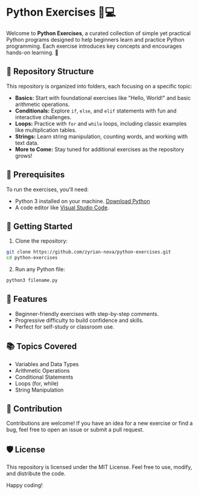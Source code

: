 # Python Exercises 🐍💻

Welcome to **Python Exercises**, a curated collection of simple yet practical Python programs designed to help beginners learn and practice Python programming. Each exercise introduces key concepts and encourages hands-on learning. 🚀

## 📂 Repository Structure
This repository is organized into folders, each focusing on a specific topic:

- **Basics:** Start with foundational exercises like "Hello, World!" and basic arithmetic operations.
- **Conditionals:** Explore `if`, `else`, and `elif` statements with fun and interactive challenges.
- **Loops:** Practice with `for` and `while` loops, including classic examples like multiplication tables.
- **Strings:** Learn string manipulation, counting words, and working with text data.
- **More to Come:** Stay tuned for additional exercises as the repository grows!

## 🔧 Prerequisites
To run the exercises, you'll need:
- Python 3 installed on your machine. [Download Python](https://www.python.org/downloads/)
- A code editor like [Visual Studio Code](https://code.visualstudio.com/).

## 🚀 Getting Started
1. Clone the repository:
```bash
git clone https://github.com/zyrian-nova/python-exercises.git
cd python-exercises
```
2. Run any Python file:
```bash
python3 filename.py
```

## 🌟 Features
- Beginner-friendly exercises with step-by-step comments.
- Progressive difficulty to build confidence and skills.
- Perfect for self-study or classroom use.

## 📚 Topics Covered
- Variables and Data Types
- Arithmetic Operations
- Conditional Statements
- Loops (for, while)
- String Manipulation

## 📝 Contribution
Contributions are welcome! If you have an idea for a new exercise or find a bug, feel free to open an issue or submit a pull request.

## 🛡️ License
This repository is licensed under the MIT License. Feel free to use, modify, and distribute the code.

Happy coding!
